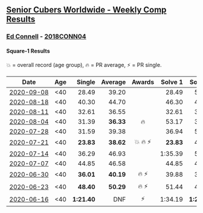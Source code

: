 <style>table {white-space: nowrap;}</style>

## [Senior Cubers Worldwide - Weekly Comp Results](/scw-comp/results/)
### [Ed Connell](README.md) - [2018CONN04](https://www.worldcubeassociation.org/persons/2018CONN04?event=sq1)
#### Square-1 Results

<span style="white-space: nowrap;">💥 = overall record (age group)</span>, <span style="white-space: nowrap;">🔥 = PR average</span>, <span style="white-space: nowrap;">⚡ = PR single</span>.

| Date | Age | Single | Average | Awards | Solve 1 | Solve 2 | Solve 3 | Solve 4 | Solve 5 | Video |
| :--: | :--: | --: | --: | :--: | --: | --: | --: | --: | --: | :-- |
| [2020-09-08](../../results/2020-09-08/sq1.md) | <40 | 28.49 | 39.20 |  | 28.49 | 50.86 | 42.08 | 32.38 | 43.13 | [Desktop](https://www.facebook.com/events/1438001453064843/permalink/1441917352673253) / [Mobile](https://m.facebook.com/events/1438001453064843?view=permalink&id=1441917352673253) |
| [2020-08-18](../../results/2020-08-18/sq1.md) | <40 | 40.30 | 44.70 |  | 46.30 | 40.30 | 51.63 | 44.74 | 43.06 | [Desktop](https://www.facebook.com/events/940960439648894/permalink/946964725715132) / [Mobile](https://m.facebook.com/events/940960439648894?view=permalink&id=946964725715132) |
| [2020-08-11](../../results/2020-08-11/sq1.md) | <40 | 32.61 | 36.55 |  | 32.61 | 34.69 | 39.43 | 35.52 | 48.88 | [Desktop](https://www.facebook.com/events/354677798881328/permalink/358765385139236) / [Mobile](https://m.facebook.com/events/354677798881328?view=permalink&id=358765385139236) |
| [2020-08-04](../../results/2020-08-04/sq1.md) | <40 | 31.39 | **36.33** | 🔥 | 53.17 | 31.39 | 35.52 | 32.26 | 41.20 | [Desktop](https://www.facebook.com/events/1546469592197852/permalink/1550671401777671) / [Mobile](https://m.facebook.com/events/1546469592197852?view=permalink&id=1550671401777671) |
| [2020-07-28](../../results/2020-07-28/sq1.md) | <40 | 31.59 | 39.38 |  | 36.94 | 58.69 | 40.76 | 31.59 | 40.44 | [Desktop](https://www.facebook.com/events/610415706564720/permalink/613844982888459) / [Mobile](https://m.facebook.com/events/610415706564720?view=permalink&id=613844982888459) |
| [2020-07-21](../../results/2020-07-21/sq1.md) | <40 | **23.83** | **38.62** | 💥 🔥 ⚡ | **23.83** | 47.83 | 31.29 | 42.72 | 41.85 | [Desktop](https://www.facebook.com/events/560843031255896/permalink/563251044348428) / [Mobile](https://m.facebook.com/events/560843031255896?view=permalink&id=563251044348428) |
| [2020-07-14](../../results/2020-07-14/sq1.md) | <40 | 36.29 | 46.93 |  | 1:35.39 | 50.17 | 37.81 | 36.29 | 52.82 | [Desktop](https://www.facebook.com/events/413064016333950/permalink/416497099323975) / [Mobile](https://m.facebook.com/events/413064016333950?view=permalink&id=416497099323975) |
| [2020-07-07](../../results/2020-07-07/sq1.md) | <40 | 44.85 | 46.58 |  | 44.85 | 46.58 | 46.67 | 46.50 | 55.54 | [Desktop](https://www.facebook.com/events/198255948253934/permalink/200419504704245) / [Mobile](https://m.facebook.com/events/198255948253934?view=permalink&id=200419504704245) |
| [2020-06-30](../../results/2020-06-30/sq1.md) | <40 | **36.01** | **40.19** | 🔥 ⚡ | 39.88 | 37.53 | 43.15 | **36.01** | 1:02.72 | [Desktop](https://www.facebook.com/events/1716512181834525/permalink/1720526574766419) / [Mobile](https://m.facebook.com/events/1716512181834525?view=permalink&id=1720526574766419) |
| [2020-06-23](../../results/2020-06-23/sq1.md) | <40 | **48.40** | **50.29** | 🔥 ⚡ | 51.44 | 48.86 | **48.40** | 50.58 | 57.21 | [Desktop](https://www.facebook.com/events/1618516681636159/permalink/1621436411344186) / [Mobile](https://m.facebook.com/events/1618516681636159?view=permalink&id=1621436411344186) |
| [2020-06-16](../../results/2020-06-16/sq1.md) | <40 | **1:21.40** | DNF | ⚡ | 1:34.19 | **1:21.40** | DNF | DNS | DNS | [Desktop](https://www.facebook.com/events/296087658445428/permalink/299573231430204) / [Mobile](https://m.facebook.com/events/296087658445428?view=permalink&id=299573231430204) |


<!-- Global site tag (gtag.js) - Google Analytics -->
<script async src="https://www.googletagmanager.com/gtag/js?id=UA-86348435-3"></script>
<script>window.dataLayer = window.dataLayer || []; function gtag() {dataLayer.push(arguments);} gtag('js', new Date()); gtag('config', 'UA-86348435-3');</script>

